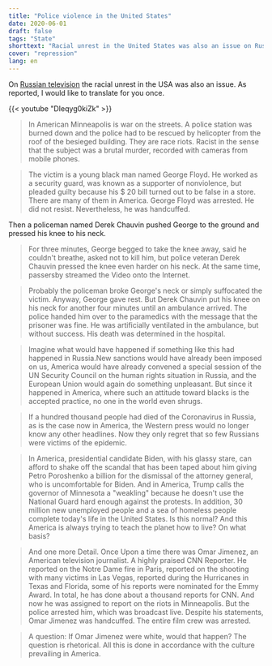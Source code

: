 ```yaml
---
title: "Police violence in the United States"
date: 2020-06-01
draft: false
tags: "State"
shorttext: "Racial unrest in the United States was also an issue on Russian television. As reported, I would like to translate it to you once."
cover: "repression"
lang: en
---
```


On [Russian television](https://vesti7.ru/video/2152695/episode/31-05-2020/ "ЭФИР ОТ 31.05.2020") the racial unrest in the USA was also an issue. As reported, I would like to translate for you once.

{{< youtube "DIeqyg0kiZk" >}}

> In American Minneapolis is war on the streets. A police station was burned down and the police had to be rescued by helicopter from the roof of the besieged building. They are race riots. Racist in the sense that the subject was a brutal murder, recorded with cameras from mobile phones.

> The victim is a young black man named George Floyd. He worked as a security guard, was known as a supporter of nonviolence, but pleaded guilty because his $ 20 bill turned out to be false in a store. There are many of them in America. George Floyd was arrested. He did not resist. Nevertheless, he was handcuffed.

Then a policeman named Derek Chauvin pushed George to the ground and pressed his knee to his neck.

> For three minutes, George begged to take the knee away, said he couldn't breathe, asked not to kill him, but police veteran Derek Chauvin pressed the knee even harder on his neck. At the same time, passersby streamed the Video onto the Internet.

> Probably the policeman broke George's neck or simply suffocated the victim. Anyway, George gave rest. But Derek Chauvin put his knee on his neck for another four minutes until an ambulance arrived. The police handed him over to the paramedics with the message that the prisoner was fine. He was artificially ventilated in the ambulance, but without success. His death was determined in the hospital.

> Imagine what would have happened if something like this had happened in Russia.New sanctions would have already been imposed on us, America would have already convened a special session of the UN Security Council on the human rights situation in Russia, and the European Union would again do something unpleasant. But since it happened in America, where such an attitude toward blacks is the accepted practice, no one in the world even shrugs.

> If a hundred thousand people had died of the Coronavirus in Russia, as is the case now in America, the Western press would no longer know any other headlines. Now they only regret that so few Russians were victims of the epidemic.

> In America, presidential candidate Biden, with his glassy stare, can afford to shake off the scandal that has been taped about him giving Petro Poroshenko a billion for the dismissal of the attorney general, who is uncomfortable for Biden. And in America, Trump calls the governor of Minnesota a "weakling" because he doesn't use the National Guard hard enough against the protests. In addition, 30 million new unemployed people and a sea of homeless people complete today's life in the United States. Is this normal? And this America is always trying to teach the planet how to live? On what basis?

> And one more Detail. Once Upon a time there was Omar Jimenez, an American television journalist. A highly praised CNN Reporter. He reported on the Notre Dame fire in Paris, reported on the shooting with many victims in Las Vegas, reported during the Hurricanes in Texas and Florida, some of his reports were nominated for the Emmy Award. In total, he has done about a thousand reports for CNN. And now he was assigned to report on the riots in Minneapolis. But the police arrested him, which was broadcast live. Despite his statements, Omar Jimenez was handcuffed. The entire film crew was arrested.

> A question: If Omar Jimenez were white, would that happen? The question is rhetorical. All this is done in accordance with the culture prevailing in America.
